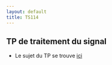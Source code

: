 ```yaml
---
layout: default
title: TS114
---
```



## TP de traitement du signal
- Le sujet du TP se trouve [ici](/assets/cours/TS114/TS114-TP.pdf)
<!--- Le sujet du projet se trouve [ici](/assets/cours/TS114/TS114-project.pdf)-->
<!--- Afin de vous aider dans la rédaction du rapport, nous vous fournissons un template latex [ici](/assets/cours/TS114/rapport_TS114_nom1_nom2.tex)-->
